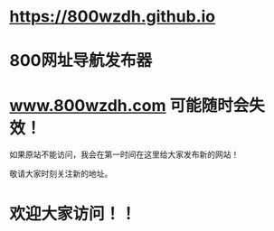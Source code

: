 # https://800wzdh.github.io
# 800网址导航发布器

# www.800wzdh.com 可能随时会失效！
 如果原站不能访问，我会在第一时间在这里给大家发布新的网站！

 敬请大家时刻关注新的地址。

# 欢迎大家访问！！
